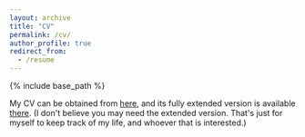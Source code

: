 ```yaml
---
layout: archive
title: "CV"
permalink: /cv/
author_profile: true
redirect_from:
  - /resume
---
```


{% include base_path %}

My CV can be obtained from [here](https://amirsojoodi.github.io/files/AmirHosseinSojoodi-Resume-Summary.pdf), and its fully extended version is available [there](https://amirsojoodi.github.io/files/AmirHosseinSojoodi-Resume-Extended.pdf). (I don't believe you may need the extended version. That's just for myself to keep track of my life, and whoever that is interested.)
